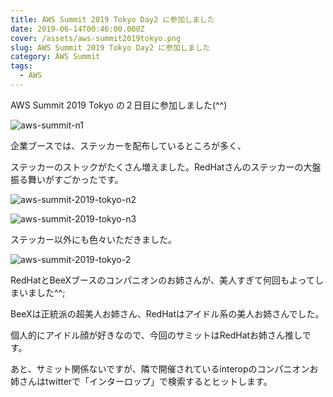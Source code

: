 ```yaml
---
title: AWS Summit 2019 Tokyo Day2 に参加しました
date: 2019-06-14T00:46:00.000Z
cover: /assets/aws-summit2019tokyo.png
slug: AWS Summit 2019 Tokyo Day2 に参加しました
category: AWS Summit
tags:
  - AWS
---
```

AWS Summit 2019 Tokyo の２日目に参加しました(^^)

![aws-summit-n1](/assets/aws-summit2019tokyo-n1.jpg)

企業ブースでは、ステッカーを配布しているところが多く、

ステッカーのストックがたくさん増えました。RedHatさんのステッカーの大盤振る舞いがすごかったです。



![aws-summit-2019-tokyo-n2](/assets/aws-summit2019tokyo-n2.jpg)

![aws-summit-2019-tokyo-n3](/assets/aws-summit2019tokyo-n3.jpg)

ステッカー以外にも色々いただきました。



![aws-summit-2019-tokyo-2](/assets/aws-summit2019tokyo-2.jpg)

RedHatとBeeXブースのコンパニオンのお姉さんが、美人すぎて何回もよってしまいました^^;

BeeXは正統派の超美人お姉さん、RedHatはアイドル系の美人お姉さんでした。

個人的にアイドル顔が好きなので、今回のサミットはRedHatお姉さん推しです。



あと、サミット関係ないですが、隣で開催されているinteropのコンパニオンお姉さんはtwitterで「インターロップ」で検索するとヒットします。
